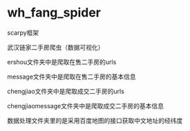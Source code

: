 # wh_fang_spider
scarpy框架

武汉链家二手房爬虫（数据可视化）



ershou文件夹中是爬取在售二手房的urls

message文件夹中是爬取在售二手房的基本信息



chengjiao文件夹中是爬取成交二手房的urls

chengjiaomessage文件夹中是爬取成交二手房的基本信息


数据处理文件夹里的是采用百度地图的接口获取中文地址的经纬度
